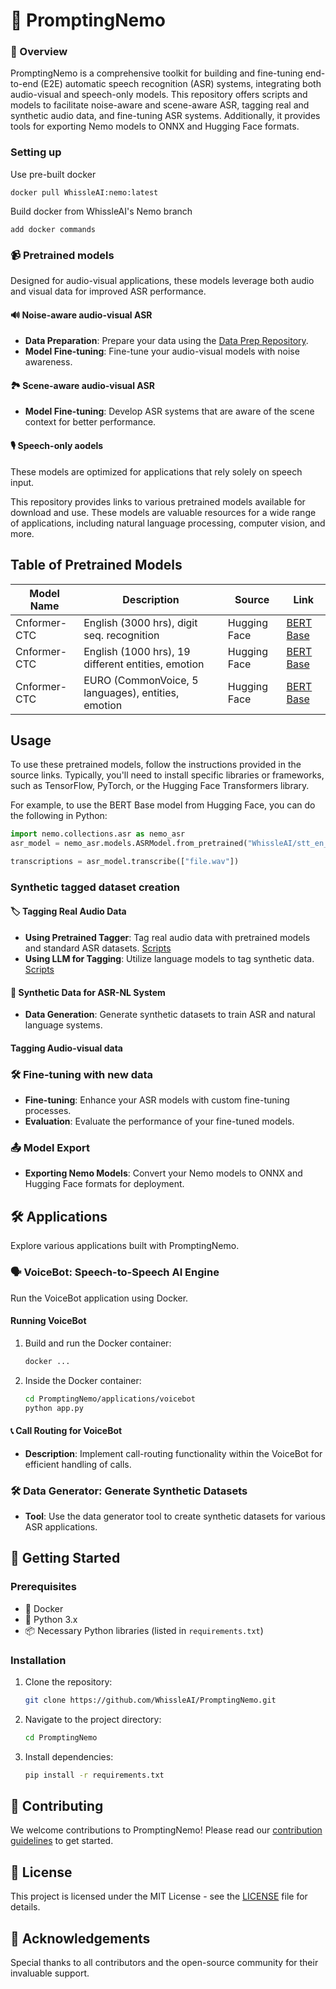 # 🎤 PromptingNemo


### 📝 Overview
PromptingNemo is a comprehensive toolkit for building and fine-tuning end-to-end (E2E) automatic speech recognition (ASR) systems, integrating both audio-visual and speech-only models. This repository offers scripts and models to facilitate noise-aware and scene-aware ASR, tagging real and synthetic audio data, and fine-tuning ASR systems. Additionally, it provides tools for exporting Nemo models to ONNX and Hugging Face formats.

### Setting up

Use pre-built docker
``` 
docker pull WhissleAI:nemo:latest
```
Build docker from WhissleAI's Nemo branch
```
add docker commands
```

### 📹 Pretrained models
Designed for audio-visual applications, these models leverage both audio and visual data for improved ASR performance.

#### 🔊 Noise-aware audio-visual ASR
- **Data Preparation**: Prepare your data using the [Data Prep Repository](https://github.com/WhissleAI/visual_speech_recognition).
- **Model Fine-tuning**: Fine-tune your audio-visual models with noise awareness.

#### 🏞️ Scene-aware audio-visual ASR
- **Model Fine-tuning**: Develop ASR systems that are aware of the scene context for better performance.


#### 🎙️ Speech-only aodels
These models are optimized for applications that rely solely on speech input.




This repository provides links to various pretrained models available for download and use. These models are valuable resources for a wide range of applications, including natural language processing, computer vision, and more.

## Table of Pretrained Models

| Model Name          | Description                                              | Source         | Link                                                      |
|---------------------|----------------------------------------------------------|----------------|-----------------------------------------------------------|
| Cnformer-CTC           | English (3000 hrs), digit seq. recognition                      | Hugging Face   | [BERT Base](https://huggingface.co/bert-base-uncased)     |
| Cnformer-CTC           | English (1000 hrs), 19 different entities, emotion                      | Hugging Face   | [BERT Base](https://huggingface.co/bert-base-uncased)     |
| Cnformer-CTC           | EURO (CommonVoice, 5 languages), entities, emotion                      | Hugging Face   | [BERT Base](https://huggingface.co/bert-base-uncased)     |


## Usage

To use these pretrained models, follow the instructions provided in the source links. Typically, you'll need to install specific libraries or frameworks, such as TensorFlow, PyTorch, or the Hugging Face Transformers library.

For example, to use the BERT Base model from Hugging Face, you can do the following in Python:

```python
import nemo.collections.asr as nemo_asr
asr_model = nemo_asr.models.ASRModel.from_pretrained("WhissleAI/stt_en_conformer_ctc_digits")

transcriptions = asr_model.transcribe(["file.wav"])
```







### Synthetic tagged dataset creation

#### 🏷️ Tagging Real Audio Data
- **Using Pretrained Tagger**: Tag real audio data with pretrained models and standard ASR datasets. [Scripts](./scripts/data/real)
- **Using LLM for Tagging**: Utilize language models to tag synthetic data. [Scripts](./scripts/data/synthetic)

#### 🧪 Synthetic Data for ASR-NL System
- **Data Generation**: Generate synthetic datasets to train ASR and natural language systems.

#### Tagging Audio-visual data

### 🛠️ Fine-tuning with new data
- **Fine-tuning**: Enhance your ASR models with custom fine-tuning processes.
- **Evaluation**: Evaluate the performance of your fine-tuned models.

### 📤 Model Export
- **Exporting Nemo Models**: Convert your Nemo models to ONNX and Hugging Face formats for deployment.

## 🛠️ Applications
Explore various applications built with PromptingNemo.

### 🗣️ VoiceBot: Speech-to-Speech AI Engine
Run the VoiceBot application using Docker.

#### Running VoiceBot
1. Build and run the Docker container:
    ```bash
    docker ...
    ```
2. Inside the Docker container:
    ```bash
    cd PromptingNemo/applications/voicebot
    python app.py
    ```

#### 📞 Call Routing for VoiceBot
- **Description**: Implement call-routing functionality within the VoiceBot for efficient handling of calls.

### 🛠️ Data Generator: Generate Synthetic Datasets
- **Tool**: Use the data generator tool to create synthetic datasets for various ASR applications.

## 🚀 Getting Started
### Prerequisites
- 🐳 Docker
- 🐍 Python 3.x
- 📦 Necessary Python libraries (listed in `requirements.txt`)

### Installation
1. Clone the repository:
    ```bash
    git clone https://github.com/WhissleAI/PromptingNemo.git
    ```
2. Navigate to the project directory:
    ```bash
    cd PromptingNemo
    ```
3. Install dependencies:
    ```bash
    pip install -r requirements.txt
    ```

## 🤝 Contributing
We welcome contributions to PromptingNemo! Please read our [contribution guidelines](CONTRIBUTING.md) to get started.

## 📜 License
This project is licensed under the MIT License - see the [LICENSE](./LICENCE) file for details.

## 🙏 Acknowledgements
Special thanks to all contributors and the open-source community for their invaluable support.
